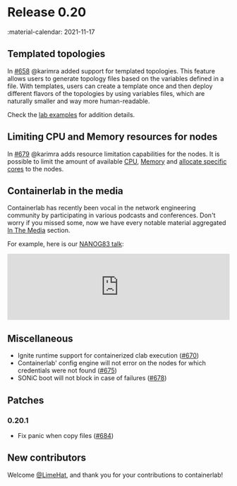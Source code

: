 # Release 0.20
:material-calendar: 2021-11-17

## Templated topologies
In [#658](https://github.com/srl-labs/containerlab/pull/658) @karimra added support for templated topologies. This feature allows users to generate topology files based on the variables defined in a file. With templates, users can create a template once and then deploy different flavors of the topologies by using variables files, which are naturally smaller and way more human-readable.

Check the [lab examples](../manual/topo-def-file.md#generated-topologies) for addition details.

## Limiting CPU and Memory resources for nodes
In [#679](https://github.com/srl-labs/containerlab/pull/679) @karimra adds resource limitation capabilities for the nodes. It is possible to limit the amount of available [CPU](../manual/nodes.md#cpu), [Memory](../manual/nodes.md#memory) and [allocate specific cores](../manual/nodes.md#cpu-set) to the nodes.

## Containerlab in the media
Containerlab has recently been vocal in the network engineering community by participating in various podcasts and conferences. Don't worry if you missed some, now we have every notable material aggregated [In The Media](../community.md#in-the-media) section.

For example, here is our [NANOG83 talk](../community.md):

<div class="iframe-container">
<iframe width="100%" src="https://www.youtube.com/embed/qigCla1qY3k" frameborder="0" allow="accelerometer; autoplay; clipboard-write; encrypted-media; gyroscope; picture-in-picture" allowfullscreen></iframe>
</div>

## Miscellaneous

* Ignite runtime support for containerized clab execution ([#670](https://github.com/srl-labs/containerlab/pull/670))
* Containerlab' config engine will not error on the nodes for which credentials were not found ([#675](https://github.com/srl-labs/containerlab/pull/675))
* SONiC boot will not block in case of failures ([#678](https://github.com/srl-labs/containerlab/pull/678))

## Patches

### 0.20.1
* Fix panic when copy files ([#684](https://github.com/srl-labs/containerlab/pull/684))

## New contributors
Welcome [@LimeHat](https://github.com/LimeHat), and thank you for your contributions to containerlab!

